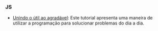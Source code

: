 ### JS
 - [Unindo o útil ao agradável](https://medium.com/@matt_netto/unindo-o-%C3%BAtil-ao-agrad%C3%A1vel-7187db00185d): Este tutorial apresenta uma maneira de utilizar a programação para solucionar problemas do dia a dia.
